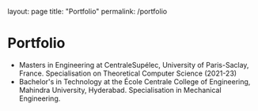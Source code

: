 layout: page
title: "Portfolio"
permalink: /portfolio


# Portfolio

- Masters in Engineering at CentraleSupélec, University of Paris-Saclay, France. Specialisation on Theoretical Computer Science (2021-23)
- Bachelor's in Technology at the École Centrale College of Engineering, Mahindra University, Hyderabad. Specialisation in Mechanical Engineering.
